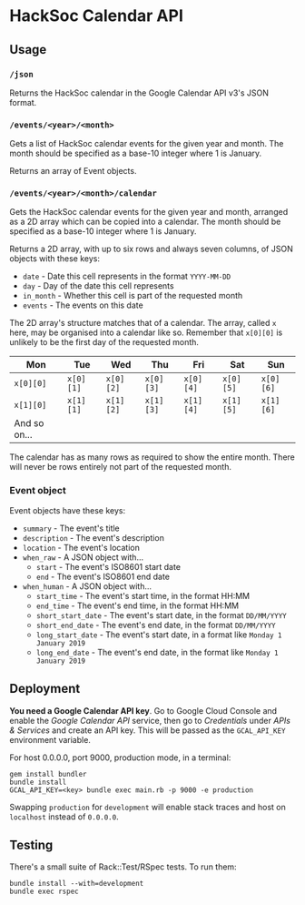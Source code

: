 # HackSoc Calendar API
## Usage
### `/json`
Returns the HackSoc calendar in the Google Calendar API v3's JSON format.

### `/events/<year>/<month>`
Gets a list of HackSoc calendar events for the given year and month. The month 
should be specified as a base-10 integer where 1 is January.

Returns an array of Event objects.

### `/events/<year>/<month>/calendar`
Gets the HackSoc calendar events for the given year and month, arranged as a
2D array which can be copied into a calendar. The month should be specified as
a base-10 integer where 1 is January.

Returns a 2D array, with up to six rows and always seven
columns, of JSON objects with these keys:

  - `date` - Date this cell represents in the format `YYYY-MM-DD`
  - `day` - Day of the date this cell represents
  - `in_month` - Whether this cell is part of the requested month
  - `events` - The events on this date

The 2D array's structure matches that of a calendar. The array, called `x` here,
may be organised into a calendar like so. Remember that `x[0][0]` is unlikely to
be the first day of the requested month.

| Mon       | Tue       | Wed       | Thu       | Fri       | Sat       | Sun       |
|-----------|-----------|-----------|-----------|-----------|-----------|-----------|
| `x[0][0]` | `x[0][1]` | `x[0][2]` | `x[0][3]` | `x[0][4]` | `x[0][5]` | `x[0][6]` |
| `x[1][0]` | `x[1][1]` | `x[1][2]` | `x[1][3]` | `x[1][4]` | `x[1][5]` | `x[1][6]` |
| And so on... |

The calendar has as many rows as required to show the entire month. There will
never be rows entirely not part of the requested month.

### Event object

Event objects have these keys:

  - `summary` - The event's title
  - `description` - The event's description
  - `location` - The event's location
  - `when_raw` - A JSON object with...
    - `start` - The event's ISO8601 start date
    - `end` - The event's ISO8601 end date
  - `when_human` - A JSON object with...
    - `start_time` - The event's start time, in the format HH:MM
    - `end_time` - The event's end time, in the format HH:MM
    - `short_start_date` - The event's start date, in the format `DD/MM/YYYY`
    - `short_end_date` - The event's end date, in the format `DD/MM/YYYY`
    - `long_start_date` - The event's start date, in a format like `Monday 1 January 2019`
    - `long_end_date` - The event's end date, in the format like `Monday 1 January 2019`

## Deployment

**You need a Google Calendar API key**. Go to Google Cloud Console and enable
the _Google Calendar API_ service, then go to _Credentials_ under
_APIs & Services_ and create an API key. This will be passed as the
`GCAL_API_KEY` environment variable.

For host 0.0.0.0, port 9000, production mode, in a terminal:

```
gem install bundler
bundle install
GCAL_API_KEY=<key> bundle exec main.rb -p 9000 -e production
```

Swapping `production` for `development` will enable stack traces and host on `localhost` instead of `0.0.0.0`.

## Testing

There's a small suite of Rack::Test/RSpec tests. To run them:

```
bundle install --with=development
bundle exec rspec
```

